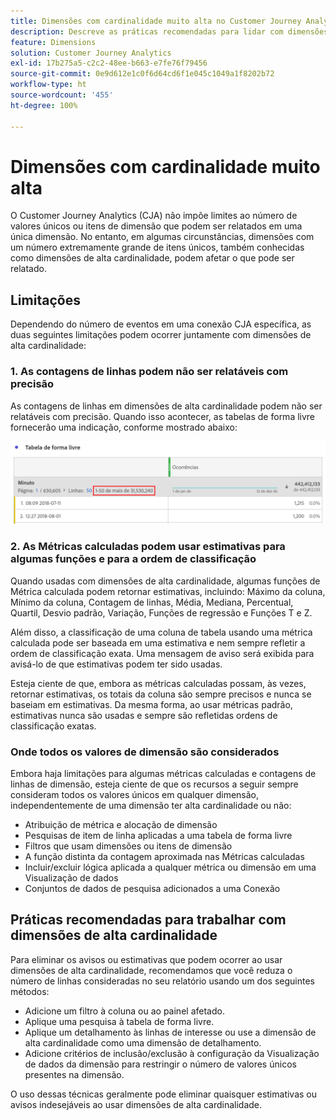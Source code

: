 ```yaml
---
title: Dimensões com cardinalidade muito alta no Customer Journey Analytics
description: Descreve as práticas recomendadas para lidar com dimensões de alta cardinalidade no Customer Journey Analytics
feature: Dimensions
solution: Customer Journey Analytics
exl-id: 17b275a5-c2c2-48ee-b663-e7fe76f79456
source-git-commit: 0e9d612e1c0f6d64cd6f1e045c1049a1f8202b72
workflow-type: ht
source-wordcount: '455'
ht-degree: 100%

---
```


# Dimensões com cardinalidade muito alta

O Customer Journey Analytics (CJA) não impõe limites ao número de valores únicos ou itens de dimensão que podem ser relatados em uma única dimensão. No entanto, em algumas circunstâncias, dimensões com um número extremamente grande de itens únicos, também conhecidas como dimensões de alta cardinalidade, podem afetar o que pode ser relatado.

## Limitações

Dependendo do número de eventos em uma conexão CJA específica, as duas seguintes limitações podem ocorrer juntamente com dimensões de alta cardinalidade:

### 1. As contagens de linhas podem não ser relatáveis com precisão

As contagens de linhas em dimensões de alta cardinalidade podem não ser relatáveis com precisão. Quando isso acontecer, as tabelas de forma livre fornecerão uma indicação, conforme mostrado abaixo:

![](assets/high-cardinality.png)

### 2. As Métricas calculadas podem usar estimativas para algumas funções e para a ordem de classificação

Quando usadas com dimensões de alta cardinalidade, algumas funções de Métrica calculada podem retornar estimativas, incluindo: Máximo da coluna, Mínimo da coluna, Contagem de linhas, Média, Mediana, Percentual, Quartil, Desvio padrão, Variação, Funções de regressão e Funções T e Z.

Além disso, a classificação de uma coluna de tabela usando uma métrica calculada pode ser baseada em uma estimativa e nem sempre refletir a ordem de classificação exata. Uma mensagem de aviso será exibida para avisá-lo de que estimativas podem ter sido usadas.

Esteja ciente de que, embora as métricas calculadas possam, às vezes, retornar estimativas, os totais da coluna são sempre precisos e nunca se baseiam em estimativas. Da mesma forma, ao usar métricas padrão, estimativas nunca são usadas e sempre são refletidas ordens de classificação exatas.

### Onde todos os valores de dimensão são considerados

Embora haja limitações para algumas métricas calculadas e contagens de linhas de dimensão, esteja ciente de que os recursos a seguir sempre consideram todos os valores únicos em qualquer dimensão, independentemente de uma dimensão ter alta cardinalidade ou não:

* Atribuição de métrica e alocação de dimensão
* Pesquisas de item de linha aplicadas a uma tabela de forma livre
* Filtros que usam dimensões ou itens de dimensão
* A função distinta da contagem aproximada nas Métricas calculadas
* Incluir/excluir lógica aplicada a qualquer métrica ou dimensão em uma Visualização de dados
* Conjuntos de dados de pesquisa adicionados a uma Conexão

## Práticas recomendadas para trabalhar com dimensões de alta cardinalidade

Para eliminar os avisos ou estimativas que podem ocorrer ao usar dimensões de alta cardinalidade, recomendamos que você reduza o número de linhas consideradas no seu relatório usando um dos seguintes métodos:

* Adicione um filtro à coluna ou ao painel afetado.
* Aplique uma pesquisa à tabela de forma livre.
* Aplique um detalhamento às linhas de interesse ou use a dimensão de alta cardinalidade como uma dimensão de detalhamento.
* Adicione critérios de inclusão/exclusão à configuração da Visualização de dados da dimensão para restringir o número de valores únicos presentes na dimensão.

O uso dessas técnicas geralmente pode eliminar quaisquer estimativas ou avisos indesejáveis ao usar dimensões de alta cardinalidade.
